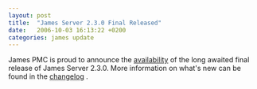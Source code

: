 ```yaml
---
layout: post
title:  "James Server 2.3.0 Final Released"
date:   2006-10-03 16:13:22 +0200
categories: james update
---
```


James PMC is proud to announce the [availability][availability] of the long awaited final release of James Server 2.3.0.
More information on what's new can be found in the [changelog][changelog] .

[availability]: download.cgi
[changelog]: /server/2.3.0/changelog.html